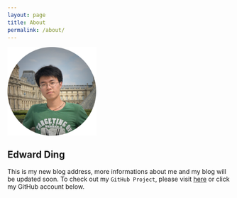 ```yaml
---
layout: page
title: About
permalink: /about/
---
```

<img src = "/assets/avatar.png" alt = "avatar" title = "my avatar" width = "200" height = "200" align = "middle">
<br>

Edward Ding
--------
This is my new blog address, more informations about me and my blog will be updated soon. To check out my `GitHub Project`, please visit [here](https://github.com/EdwardDing) or click my GitHub account below.
